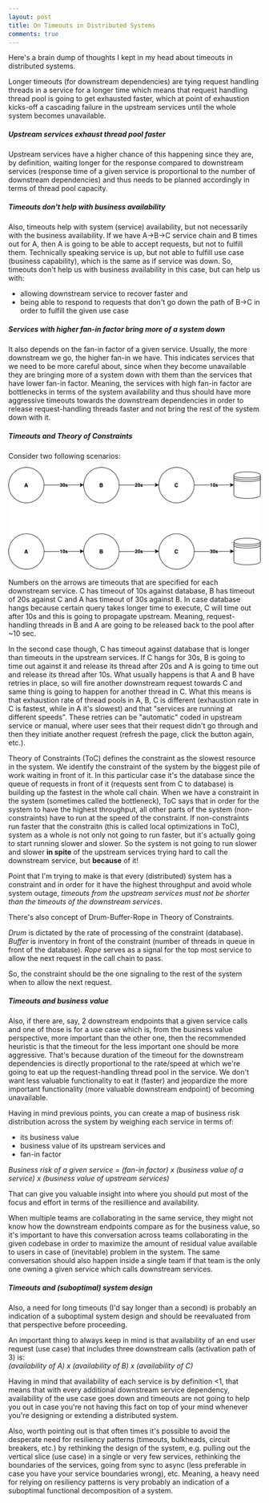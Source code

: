 ```yaml
---
layout: post
title: On Timeouts in Distributed Systems
comments: true
---
```



Here's a brain dump of thoughts I kept in my head about timeouts in distributed systems.

Longer timeouts (for downstream dependencies) are tying request handling threads in a service for a longer time which means that request handling thread pool is going to get exhausted faster, which at point of exhaustion kicks-off a cascading failure in the upstream services until the whole system becomes unavailable.

##### Upstream services exhaust thread pool faster
Upstream services have a higher chance of this happening since they are, by definition, waiting longer for the response compared to downstream services (response time of a given service is proportional to the number of downstream dependencies) and thus needs to be planned accordingly in terms of thread pool capacity.

##### Timeouts don't help with business availability
Also, timeouts help with system (service) availability, but not necessarily with the business availability.
If we have A→B→C service chain and B times out for A, then A is going to be able to accept requests, but not to fulfill them. Technically speaking service is up, but not able to fulfill use case (business capability), which is the same as if service was down. So, timeouts don't help us with business availability in this case, but can help us with:
- allowing downstream service to recover faster and
- being able to respond to requests that don't go down the path of B→C in order to fulfill the given use case

##### Services with higher fan-in factor bring more of a system down
It also depends on the fan-in factor of a given service. Usually, the more downstream we go, the higher fan-in we have. This indicates services that we need to be more careful about, since when they become unavailable they are bringing more of a system down with them than the services that have lower fan-in factor.
Meaning, the services with high fan-in factor are bottlenecks in terms of the system availability and thus should have more aggressive timeouts towards the downstream dependencies in order to release request-handling threads faster and not bring the rest of the system down with it.

##### Timeouts and Theory of Constraints
Consider two following scenarios:

![](/assets/images/timeouts.png)

Numbers on the arrows are timeouts that are specified for each downstream service. C has timeout of 10s against database, B has timeout of 20s against C and A has timeout of 30s against B. 
In case database hangs because certain query takes longer time to execute, C will time out after 10s and this is going to propagate upstream. Meaning, request-handling threads in B and A are going to be released back to the pool after ~10 sec.

In the second case though, C has timeout against database that is longer than timeouts in the upstream services. If C hangs for 30s, B is going to time out against it and release its thread after 20s and A is going to time out and release its thread after 10s. What usually happens is that A and B have retries in place, so will fire another downstream request towards C and same thing is going to happen for another thread in C. What this means is that exhaustion rate of thread pools in A, B, C is different (exhaustion rate in C is fastest, while in A it's slowest) and that "services are running at different speeds". These retries can be "automatic" coded in upstream service or manual, where user sees that their request didn't go through and then they initiate another request (refresh the page, click the button again, etc.).  

Theory of Constraints (ToC) defines the constraint as the slowest resource in the system. We identify the constraint of the system by the biggest pile of work waiting in front of it. In this particular case it's the database since the queue of requests in front of it (requests sent from C to database) is building up the fastest in the whole call chain.
When we have a constraint in the system (sometimes called the bottleneck), ToC says that in order for the system to have the highest throughput, all other parts of the system (non-constraints) have to run at the speed of the constraint. If non-constraints run faster that the constraitn (this is called local optimizations in ToC), system as a whole is not only not going to run faster, but it's actually going to start running slower and slower. So the system is not going to run slower and slower __in spite__ of the upstream services trying hard to call the downstream service, but __because__ of it!  

Point that I'm trying to make is that every (distributed) system has a constraint and in order for it have the highest throughput and avoid whole system outage, _timeouts from the upstream services must not be shorter than the timeouts of the downstream services_.

There's also concept of Drum-Buffer-Rope in Theory of Constraints.  

_Drum_ is dictated by the rate of processing of the constraint (database).
_Buffer_ is inventory in front of the constraint (number of threads in queue in front of the database).
_Rope_ serves as a signal for the top most service to allow the next request in the call chain to pass.  

So, the constraint should be the one signaling to the rest of the system when to allow the next request.

##### Timeouts and business value
Also, if there are, say, 2 downstream endpoints that a given service calls and one of those is for a use case which is, from the business value perspective, more important than the other one, then the recommended heuristic is that the timeout for the less important one should be more aggressive. That's because duration of the timeout for the downstream dependencies is directly proportional to the rate/speed at which we're going to eat up the request-handling thread pool in the service. We don't want less valuable functionality to eat it (faster) and jeopardize the more important functionality (more valuable downstream endpoint) of becoming unavailable.  

Having in mind previous points, you can create a map of business risk distribution across the system by weighing each service in terms of:
- its business value
- business value of its upstream services and
- fan-in factor

_Business risk of a given service = (fan-in factor) x (business value of a service) x (business value of upstream services)_

That can give you valuable insight into where you should put most of the focus and effort in terms of the resillience and availability.


When multiple teams are collaborating in the same service, they might not know how the downstream endpoints compare as for the business value, so it's important to have this conversation across teams collaborating in the given codebase in order to maximize the amount of residual value available to users in case of (inevitable) problem in the system.
The same conversation should also happen inside a single team if that team is the only one owning a given service which calls downstream services.

##### Timeouts and (suboptimal) system design
Also, a need for long timeouts (I'd say longer than a second) is probably an indication of a suboptimal system design and should be reevaluated from that perspective before proceeding.

An important thing to always keep in mind is that availability of an end user request (use case) that includes three downstream calls (activation path of 3) is:  
_(availability of A) x (availability of B) x (availability of C)_  

Having in mind that availability of each service is by definition <1, that means that with every additional downstream service dependency, availability of the use case goes down and timeouts are not going to help you out in case you're not having this fact on top of your mind whenever you're designing or extending a distributed system.

Also, worth pointing out is that often times it's possible to avoid the desperate need for resiliency patterns (timeouts, bulkheads, circuit breakers, etc.) by rethinking the design of the system, e.g. pulling out the vertical slice (use case) in a single or very few services, rethinking the boundaries of the services, going from sync to async (less preferable in case you have your service boundaries wrong), etc.
Meaning, a heavy need for relying on resiliency patterns is very probably an indication of a suboptimal functional decomposition of a system.
